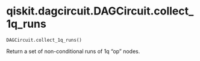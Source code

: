 # qiskit.dagcircuit.DAGCircuit.collect\_1q\_runs

`DAGCircuit.collect_1q_runs()`

Return a set of non-conditional runs of 1q “op” nodes.
